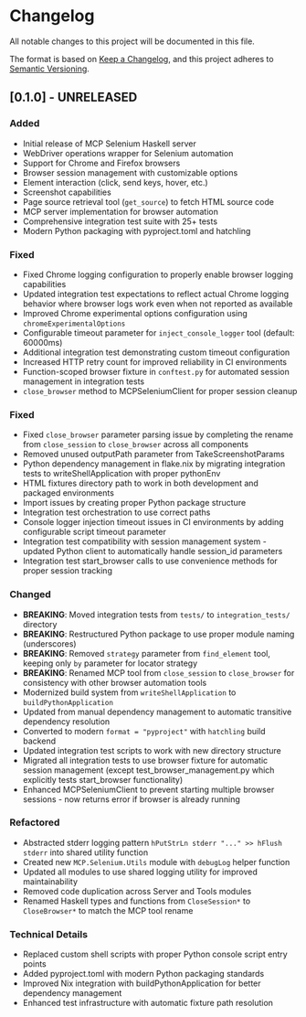 # Changelog

All notable changes to this project will be documented in this file.

The format is based on [Keep a Changelog](https://keepachangelog.com/en/1.0.0/),
and this project adheres to [Semantic Versioning](https://semver.org/spec/v2.0.0.html).

## [0.1.0] - UNRELEASED

### Added
- Initial release of MCP Selenium Haskell server
- WebDriver operations wrapper for Selenium automation
- Support for Chrome and Firefox browsers
- Browser session management with customizable options
- Element interaction (click, send keys, hover, etc.)
- Screenshot capabilities
- Page source retrieval tool (`get_source`) to fetch HTML source code
- MCP server implementation for browser automation
- Comprehensive integration test suite with 25+ tests
- Modern Python packaging with pyproject.toml and hatchling

### Fixed
- Fixed Chrome logging configuration to properly enable browser logging capabilities
- Updated integration test expectations to reflect actual Chrome logging behavior where browser logs work even when not reported as available
- Improved Chrome experimental options configuration using `chromeExperimentalOptions`
- Configurable timeout parameter for `inject_console_logger` tool (default: 60000ms)
- Additional integration test demonstrating custom timeout configuration
- Increased HTTP retry count for improved reliability in CI environments
- Function-scoped browser fixture in `conftest.py` for automated session management in integration tests
- `close_browser` method to MCPSeleniumClient for proper session cleanup

### Fixed
- Fixed `close_browser` parameter parsing issue by completing the rename from `close_session` to `close_browser` across all components
- Removed unused outputPath parameter from TakeScreenshotParams
- Python dependency management in flake.nix by migrating integration tests to writeShellApplication with proper pythonEnv
- HTML fixtures directory path to work in both development and packaged environments
- Import issues by creating proper Python package structure
- Integration test orchestration to use correct paths
- Console logger injection timeout issues in CI environments by adding configurable script timeout parameter
- Integration test compatibility with session management system - updated Python client to automatically handle session_id parameters
- Integration test start_browser calls to use convenience methods for proper session tracking

### Changed
- **BREAKING**: Moved integration tests from `tests/` to `integration_tests/` directory
- **BREAKING**: Restructured Python package to use proper module naming (underscores)
- **BREAKING**: Removed `strategy` parameter from `find_element` tool, keeping only `by` parameter for locator strategy
- **BREAKING**: Renamed MCP tool from `close_session` to `close_browser` for consistency with other browser automation tools
- Modernized build system from `writeShellApplication` to `buildPythonApplication`
- Updated from manual dependency management to automatic transitive dependency resolution
- Converted to modern `format = "pyproject"` with `hatchling` build backend
- Updated integration test scripts to work with new directory structure
- Migrated all integration tests to use browser fixture for automatic session management (except test_browser_management.py which explicitly tests start_browser functionality)
- Enhanced MCPSeleniumClient to prevent starting multiple browser sessions - now returns error if browser is already running

### Refactored
- Abstracted stderr logging pattern `hPutStrLn stderr "..." >> hFlush stderr` into shared utility function
- Created new `MCP.Selenium.Utils` module with `debugLog` helper function
- Updated all modules to use shared logging utility for improved maintainability
- Removed code duplication across Server and Tools modules
- Renamed Haskell types and functions from `CloseSession*` to `CloseBrowser*` to match the MCP tool rename

### Technical Details
- Replaced custom shell scripts with proper Python console script entry points
- Added pyproject.toml with modern Python packaging standards
- Improved Nix integration with buildPythonApplication for better dependency management
- Enhanced test infrastructure with automatic fixture path resolution
